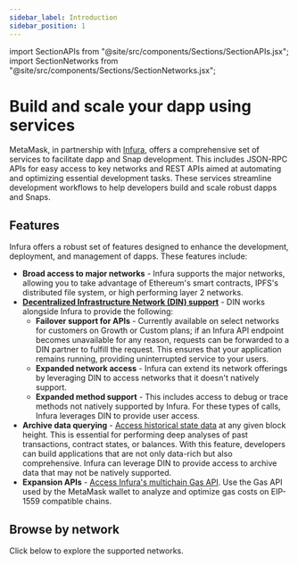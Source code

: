 ```yaml
---
sidebar_label: Introduction
sidebar_position: 1
---
```


import SectionAPIs from "@site/src/components/Sections/SectionAPIs.jsx";
import SectionNetworks from "@site/src/components/Sections/SectionNetworks.jsx";

# Build and scale your dapp using services

MetaMask, in partnership with [Infura](https://mainnet.infura.io/v3/429c528a2c524a0ba1fa538343d025b2), offers a comprehensive set of
services to facilitate dapp and Snap development.
This includes JSON-RPC APIs for easy access to key networks and REST APIs aimed at automating and
optimizing essential development tasks.
These services streamline development workflows to help developers build and scale robust
dapps and Snaps.

## Features

Infura offers a robust set of features designed to enhance the development, deployment, and management of dapps. These features
include:

- **Broad access to major networks** - Infura supports the major networks, allowing you to take advantage of Ethereum's smart
  contracts, IPFS's distributed file system, or high performing layer 2 networks.
- [**Decentralized Infrastructure Network (DIN) support**](https://www.infura.io/solutions/decentralized-infrastructure-service) -
    DIN works alongside Infura to provide the following:
  - **Failover support for APIs** - Currently available on select networks for customers on Growth or Custom plans; if an Infura API
      endpoint becomes unavailable for any reason, requests can be forwarded to a DIN partner to fulfill the request.
      This ensures that your application remains running, providing uninterrupted service to your users.
  - **Expanded network access** - Infura can extend its network offerings by leveraging DIN to access networks that it doesn't
      natively support.
  - **Expanded method support** - This includes access to debug or trace methods not natively
      supported by Infura. For these types of calls, Infura leverages DIN to provide user access.
 - **Archive data querying** - [Access historical state data](concepts/archive-data.md) at any given
      block height. This is essential for performing deep analyses of past transactions, contract
      states, or balances. With this feature, developers can build applications that are not only data-rich but also comprehensive.
      Infura can leverage DIN to provide access to archive data that may not be natively supported.
- **Expansion APIs** -
  [Access Infura's multichain Gas API](reference/gas-api/api-reference/index.md). Use the Gas API used by the MetaMask wallet to analyze and optimize gas costs on EIP-1559 compatible chains.

<head>
<meta httpEquiv="cache-control" content="no-cache" />
<meta httpEquiv="expires" content="0" />
<meta httpEquiv="pragma" content="no-cache" />
</head>

## Browse by network

Click below to explore the supported networks.

<SectionNetworks />
